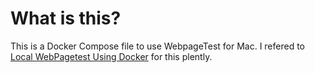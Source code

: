 # What is this?
This is a Docker Compose file to use WebpageTest for Mac.
I refered to [Local WebPagetest Using Docker](https://medium.com/@francis.john/local-webpagetest-using-docker-90441d7c2513) for this plently.
